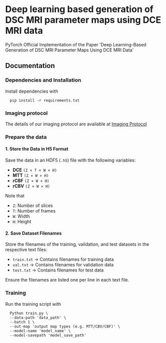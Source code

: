 # Deep learning based generation of DSC MRI parameter maps using DCE MRI data

PyTorch Official Implementation of the Paper 'Deep Learning-Based Generation of DSC MRI Parameter Maps Using DCE MRI Data'

## Documentation
### Dependencies and Installation
Install dependencies with
```shell
  pip install -r requirements.txt
```

### Imaging protocol
The details of our imaging protocol are available at [Imaging Protocol](https://github.com/HaoyangPei/PerfusionMRI/tree/main/Imaging%20Protocol)

### Prepare the data
#### 1. Store the Data in H5 Format
Save the data in an HDF5 (`.h5`) file with the following variables:

- **DCE** `(Z × T × W × H)`
- **MTT** `(Z × W × H)`
- **rCBF** `(Z × W × H)`
- **rCBV** `(Z × W × H)`

Note that 
  - `Z`: Number of slices  
  - `T`: Number of frames  
  - `W`: Width  
  - `H`: Height

#### 2. Save Dataset Filenames
Store the filenames of the training, validation, and test datasets in the respective text files:

- `train.txt` → Contains filenames for training data
- `val.txt` → Contains filenames for validation data
- `test.txt` → Contains filenames for test data

Ensure the filenames are listed one per line in each text file.

### Training
Run the training script with
```shell
  Python train.py \
  --data-path 'data_path' \
  --batch 1 \
  --out-map 'output map types (e.g. MTT/CBV/CBF)' \
  --model-name 'model_name' \
  --model-savepath 'model_save_path'
```

